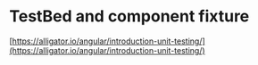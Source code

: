 # TestBed and component fixture

[https://alligator.io/angular/introduction-unit-testing/](https://alligator.io/angular/introduction-unit-testing/)

